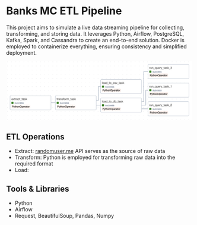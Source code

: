 # Banks MC ETL Pipeline
This project aims to simulate a live data streaming pipeline for collecting, transforming, and storing data. It leverages Python, Airflow, PostgreSQL, Kafka, Spark, and Cassandra to create an end-to-end solution. Docker is employed to containerize everything, ensuring consistency and simplified deployment.

<p align="center">
  <img src="tasks_graph.png" width='500' />
</p>

## ETL Operations
- Extract: [randomuser.me](https://randomuser.me/) API serves as the source of raw data
- Transform: Python is employed for transforming raw data into the required format
- Load:

## Tools & Libraries
- Python
- Airflow
- Request, BeautifulSoup, Pandas, Numpy
